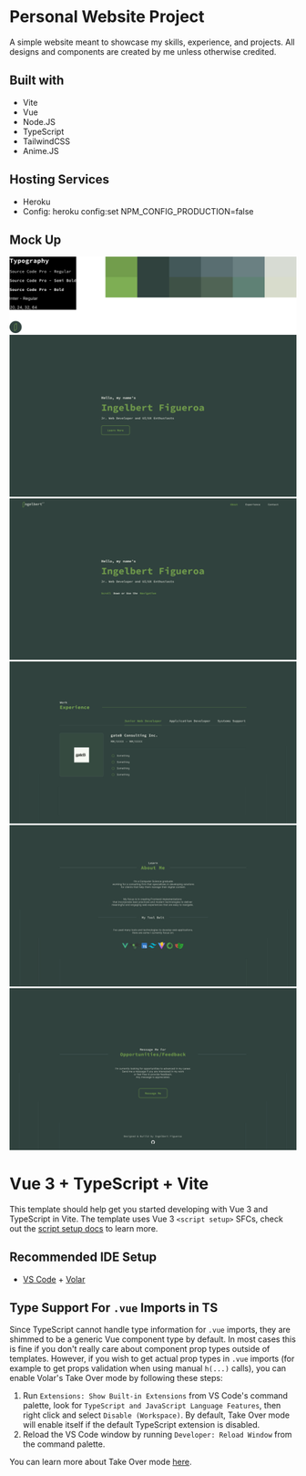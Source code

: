 # Personal Website Project
A simple website meant to showcase my skills, experience, and projects. All designs and components are created by me unless otherwise credited.

## Built with
- Vite
- Vue
- Node.JS
- TypeScript
- TailwindCSS
- Anime.JS

## Hosting Services
- Heroku
- Config: heroku config:set NPM_CONFIG_PRODUCTION=false

## Mock Up
![Design Specs](https://github.com/treblegni/portfolio-reimagined/blob/main/design/Design-Specifications.png?raw=true)
![Landing Page](https://github.com/treblegni/portfolio-reimagined/blob/main/design/Landing-Page.png?raw=true)
![Home Page](https://github.com/treblegni/portfolio-reimagined/blob/main/design/Home-Page.png?raw=true)
![Experience Page](https://github.com/treblegni/portfolio-reimagined/blob/main/design/Experience-Page.png?raw=true)
![About Page](https://github.com/treblegni/portfolio-reimagined/blob/main/design/About-Page.png?raw=true)
![Contact Page](https://github.com/treblegni/portfolio-reimagined/blob/main/design/Contact-Page.png?raw=true)

# Vue 3 + TypeScript + Vite

This template should help get you started developing with Vue 3 and TypeScript in Vite. The template uses Vue 3 `<script setup>` SFCs, check out the [script setup docs](https://v3.vuejs.org/api/sfc-script-setup.html#sfc-script-setup) to learn more.

## Recommended IDE Setup

- [VS Code](https://code.visualstudio.com/) + [Volar](https://marketplace.visualstudio.com/items?itemName=Vue.volar)

## Type Support For `.vue` Imports in TS

Since TypeScript cannot handle type information for `.vue` imports, they are shimmed to be a generic Vue component type by default. In most cases this is fine if you don't really care about component prop types outside of templates. However, if you wish to get actual prop types in `.vue` imports (for example to get props validation when using manual `h(...)` calls), you can enable Volar's Take Over mode by following these steps:

1. Run `Extensions: Show Built-in Extensions` from VS Code's command palette, look for `TypeScript and JavaScript Language Features`, then right click and select `Disable (Workspace)`. By default, Take Over mode will enable itself if the default TypeScript extension is disabled.
2. Reload the VS Code window by running `Developer: Reload Window` from the command palette.

You can learn more about Take Over mode [here](https://github.com/johnsoncodehk/volar/discussions/471).
